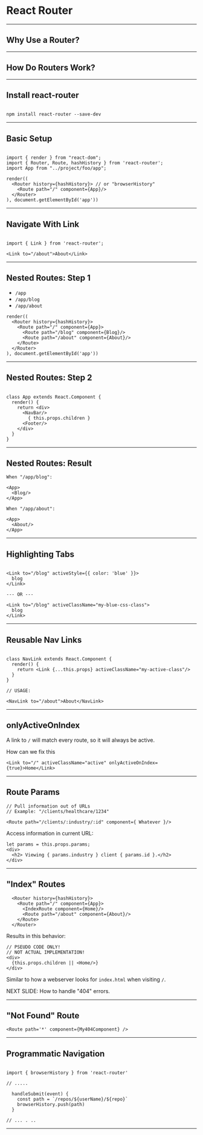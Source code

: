 # React Router

---

## Why Use a Router?

---

## How Do Routers Work?

---

## Install react-router

```

npm install react-router --save-dev

```

---

## Basic Setup

```

import { render } from "react-dom";
import { Router, Route, hashHistory } from 'react-router';
import App from "../project/foo/app";

render((
  <Router history={hashHistory}> // or "browserHistory"
    <Route path="/" component={App}/>
  </Router>
), document.getElementById('app'))

```

---

## Navigate With Link

```

import { Link } from 'react-router';

<Link to="/about">About</Link>

```

---

## Nested Routes: Step 1

 * `/app`
 * `/app/blog`
 * `/app/about`

```
render((
  <Router history={hashHistory}>
    <Route path="/" component={App}>
      <Route path="/blog" component={Blog}/>
      <Route path="/about" component={About}/>
    </Route>
  </Router>
), document.getElementById('app'))
```

---

## Nested Routes: Step 2

```

class App extends React.Component {
  render() {
    return <div>
      <NavBar/>
        { this.props.children }
      <Footer/>
    </div>
  }
}

```

---

## Nested Routes: Result

```
When "/app/blog":

<App>
  <Blog/>
</App>

When "/app/about":

<App>
  <About/>
</App>

```

---

## Highlighting Tabs

```

<Link to="/blog" activeStyle={{ color: 'blue' }}>
  blog
</Link>

--- OR ---

<Link to="/blog" activeClassName="my-blue-css-class">
  blog
</Link>

```

---

## Reusable Nav Links

```

class NavLink extends React.Component {
  render() {
    return <Link {...this.props} activeClassName="my-active-class"/>
  }
}

// USAGE:

<NavLink to="/about">About</NavLink>

```

---

## onlyActiveOnIndex

A link to `/` will match every route, so it will always be active.

How can we fix this
```
<Link to="/" activeClassName="active" onlyActiveOnIndex={true}>Home</Link>
```

---

## Route Params

```
// Pull information out of URLs
// Example: "/clients/healthcare/1234"

<Route path="/clients/:industry/:id" component={ Whatever }/>
```

Access information in current URL:

```
let params = this.props.params;
<div>
  <h2> Viewing { params.industry } client { params.id }.</h2>
</div>
```

---

## "Index" Routes

```
  <Router history={hashHistory}>
    <Route path="/" component={App}>
      <IndexRoute component={Home}/>
      <Route path="/about" component={About}/>
    </Route>
  </Router>
```
Results in this behavior:

```
// PSEUDO CODE ONLY!
// NOT ACTUAL IMPLEMENTATION!
<div>
  {this.props.children || <Home/>}
</div>
```

Similar to how a webserver looks for `index.html` when visiting `/`.

NEXT SLIDE: How to handle "404" errors.

---

## "Not Found" Route

```
<Route path='*' component={My404Component} />
```

---

## Programmatic Navigation

```

import { browserHistory } from 'react-router'

// .....

  handleSubmit(event) {
    const path = `/repos/${userName}/${repo}`
    browserHistory.push(path)
  }

// ... . ..

```

---
